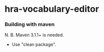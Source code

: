 # hra-vocabulary-editor

### Building with maven
N. B.  Maven 3.1.1+ is needed.
  
* Use "clean package".
